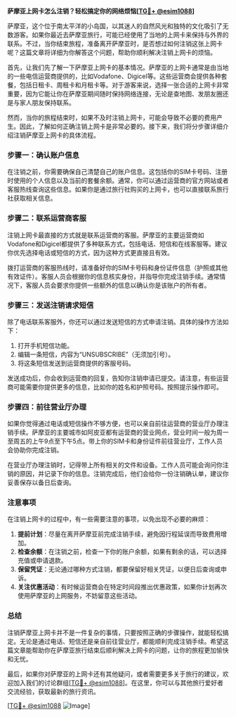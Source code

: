 **萨摩亚上网卡怎么注销？轻松搞定你的网络烦恼[[TG💪+ @esim1088](https://t.me/s/esim1088)]**

萨摩亚，这个位于南太平洋的小岛国，以其迷人的自然风光和独特的文化吸引了无数游客。如果你最近去萨摩亚旅行，可能已经使用了当地的上网卡来保持与外界的联系。不过，当你结束旅程，准备离开萨摩亚时，是否想过如何注销这张上网卡呢？这篇文章将详细为你解答这个问题，帮助你顺利解决注销上网卡的烦恼。

首先，让我们先了解一下萨摩亚上网卡的基本情况。萨摩亚的上网卡通常是由当地的一些电信运营商提供的，比如Vodafone、Digicel等。这些运营商会提供各种套餐，包括日租卡、周租卡和月租卡等。对于游客来说，选择一张合适的上网卡非常重要，因为它能让你在萨摩亚期间随时保持网络连接，无论是查地图、发朋友圈还是与家人朋友保持联系。

然而，当你的旅程结束时，如果不及时注销上网卡，可能会导致不必要的费用产生。因此，了解如何正确注销上网卡是非常必要的。接下来，我们将分步骤详细介绍注销萨摩亚上网卡的具体流程。

### 步骤一：确认账户信息

在注销之前，你需要确保自己清楚自己的账户信息。这包括你的SIM卡号码、注册时使用的个人信息以及当前的套餐余额。通常，你可以通过运营商的官方网站或者客服热线查询这些信息。如果你是通过旅行社购买的上网卡，也可以直接联系旅行社获取相关信息。

### 步骤二：联系运营商客服

注销上网卡最直接的方式就是联系运营商的客服。萨摩亚的主要运营商如Vodafone和Digicel都提供了多种联系方式，包括电话、短信和在线客服等。建议你优先选择电话或短信的方式，因为这种方式更直接且有效。

拨打运营商的客服热线时，请准备好你的SIM卡号码和身份证件信息（护照或其他有效证件）。客服人员会根据你的信息核实身份，并指导你完成注销手续。通常情况下，客服人员会要求你提供一些额外的信息以确认你是该账户的所有者。

### 步骤三：发送注销请求短信

除了电话联系客服外，你还可以通过发送短信的方式申请注销。具体的操作方法如下：

1. 打开手机短信功能。
2. 编辑一条短信，内容为“UNSUBSCRIBE”（无须加引号）。
3. 将这条短信发送到运营商提供的客服号码。

发送成功后，你会收到运营商的回复，告知你注销申请已提交。请注意，有些运营商可能需要你提供更多的信息，比如你的姓名和护照号码。按照提示操作即可。

### 步骤四：前往营业厅办理

如果你觉得通过电话或短信操作不够方便，也可以亲自前往运营商的营业厅办理注销手续。萨摩亚的主要城市如阿皮亚都有运营商的营业网点，营业时间一般为周一至周五的上午9点至下午5点。带上你的SIM卡和身份证件前往营业厅，工作人员会协助你完成注销。

在营业厅办理注销时，记得带上所有相关的文件和设备。工作人员可能会询问你注销的原因，并记录下你的信息。注销完成后，他们会给你一份注销确认单，建议你妥善保存以备日后查询。

### 注意事项

在注销上网卡的过程中，有一些需要注意的事项，以免出现不必要的麻烦：

1. **提前计划**：尽量在离开萨摩亚前完成注销手续，避免因行程延误而导致费用增加。
2. **检查余额**：在注销之前，检查一下你的账户余额，如果有剩余的话，可以选择充值或申请退款。
3. **保留凭证**：无论通过哪种方式注销，都要保留好相关凭证，以便日后查询或申诉。
4. **关注优惠活动**：有时候运营商会在特定时间段推出优惠政策，如果你计划再次使用萨摩亚的上网服务，不妨留意这些活动。

### 总结

注销萨摩亚上网卡并不是一件复杂的事情，只要按照正确的步骤操作，就能轻松搞定。无论是通过电话、短信还是亲自前往营业厅，都能顺利完成注销手续。希望这篇文章能帮助你在萨摩亚旅行结束后顺利解决上网卡的问题，让你的旅程更加愉快和无忧。

最后，如果你对萨摩亚的上网卡还有其他疑问，或者需要更多关于旅行的建议，欢迎加入我们的讨论群组[[TG💪+ @esim1088](https://t.me/s/esim1088)]。在这里，你可以与其他旅行爱好者交流经验，获取最新的旅行资讯。

[[TG💪+ @esim1088](https://t.me/s/esim1088) ![Image](https://i.postimg.cc/4NQfJmqS/Snipaste-2025-05-13-00-14-12.png)]